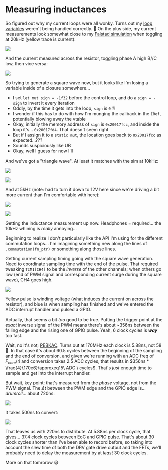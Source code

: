 # Measuring inductances

So figured out why my current loops were all wonky. Turns out my [loop variables](./20210819.md)
weren't being handled correctly. :facepalm: On the plus side, my current measurements look somewhat
close to my [Falstad
simulation](https://www.falstad.com/circuit/circuitjs.html?ctz=CQAgjCBMCmC0AcIAskB0AGArATgMxKXTEnV3l1ymxExvRrjDACgB3ZeepbANhF0yRkvEOmZge9HoWQSaBWX3roM6IuDWatY9kk7I18pAeXMANiGlc5AdnTGkc5arU3RqAbh7EkuG-EhIeDB-NzEAJxA7B1tBRVF3SDYouO4+TAU00WSMhxE9LhExACUabCFfIRwhASF6Cq0aBOdsCR527S0WdlzhdMzcOuYAc35UkVqaIObkm1TYiqLmUoKTZEG1+qhGyGNld0xmAHsNEER6AA9yIkoVTQgVPxDcLDnW4iZqLbu1Wnowei3VB-Y78M4JQjYagyXCoOpQMG4ZhAA)
when toggling at 20kHz (yellow trace is current):

![](images/2021-08-20-14-29-26.png)

And the current measured across the resistor, toggling phase A high B//C low, then vice versa:

![](images/2021-08-20-14-29-55.png)

So trying to generate a square wave now, but it looks like I'm losing a variable inside of a closure
somewhere...
- I set `let mut sign = -1f32` before the control loop, and do a `sign = -sign` to invert it every iteration
- Oddly, by the time it gets into the loop, `sign` is `0` ?!
- I wonder if this has to do with how I'm munging the callback in the `IRef`, potentially blowing away the vtable
- Okay, initially the memory address of `sign` is `0x20017fcc`, and inside the loop it's... `0x20017fd4`. That doesn't seem right
- But if I assign it to a `static mut`, the location goes back to `0x20017fcc` as expected...???
- Sounds suspiciously like UB
- Okay, well I guess for now I'll

And we've got a "triangle wave". At least it matches with the sim at 10kHz:

![](images/2021-08-20-18-18-57.png)

![](images/2021-08-20-18-18-11.png)

And at 5kHz (note: had to turn it down to 12V here since we're driving a bit more current than I'm comfortable with here):

![](images/2021-08-20-18-19-28.png)

![](images/2021-08-20-18-20-13.png)

Getting the inductance measurement up now. Headphones = required... the 10kHz whining is _really_ annoying...

Beginning to realize I don't particularly like the API I'm using for the different commutation loops... I'm imagining something new along the lines of `.commutation(fn_ptr)` or something along those lines.

Getting current sampling timing going with the square wave generation. Need to coordinate sampling time with the end of the pulse. That required tweaking `TIM1[CH4]` to be the _inverse_ of the other channels; when others go low (end of PWM signal and corresponding current surge during the square wave), CH4 goes high.

![](images/2021-08-20-22-51-49.png)

Yellow pulse is winding voltage (what induces the current on across the resistor), and blue is when sampling has finished and we've entered the ADC interrupt handler and pulsed a GPIO.

Actually, that seems a bit _too_ good to be true. Putting the trigger point at the _exact_ inverse signal of the PWM means there's about ~356ns between the falling edge and the rising one of GPIO pulse. Yeah, 6 clock cycles is ***way*** too fast.

Wait, no it's not; [PEBKAC](https://en.wikipedia.org/wiki/User_error). Turns out at 170MHz each clock is 5.88ns, not 58 :zany_face:. In that case it's about 60.5 cycles between the beginning of the sampling and the end of conversion, and given we're running with an ADC freq of $F_{core}/4$ and conversion takes 2.5 ADC cycles, that results in $356ns * \frac{4}{170e6}\approxeq15\ ADC \ cycles$. That's _just_ enough time to sample and get into the interrupt handler.

But wait, key point: that's measured from the _phase_ voltage, not from the PWM signal. The $\Delta t$ between the PWM edge and the GPIO edge is... _drumroll_... about 720ns:

![](images/2021-08-21-00-06-11.png)

It takes 500ns to convert:

![](images/2021-08-21-00-09-11.png)

That leaves us with 220ns to distribute. At 5.88ns per clock cycle, that gives... 37.4 clock cycles between EoC and GPIO pulse. That's about 30 clock cycles shorter than I've been able to record before, so taking into account the slew time of both the DRV gate drive output and the FETs, we'll probably need to delay the measurement by at _least_ 30 clock cycles.

More on that tomrorow :sleepy:
